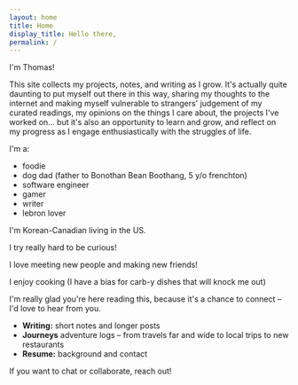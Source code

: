 ```yaml
---
layout: home
title: Home
display_title: Hello there,
permalink: /
---
```


I'm Thomas!

This site collects my projects, notes, and writing as I grow. It's actually quite daunting to put myself out there in this way, sharing my thoughts to the internet and making myself vulnerable to strangers' judgement of my curated readings, my opinions on the things I care about, the projects I've worked on... but it's also an opportunity to learn and grow, and reflect on my progress as I engage enthusiastically with the struggles of life.

I'm a:
- foodie
- dog dad (father to Bonothan Bean Boothang, 5 y/o frenchton)
- software engineer
- gamer
- writer
- lebron lover

I'm Korean-Canadian living in the US.

I try really hard to be curious!

I love meeting new people and making new friends!

I enjoy cooking (I have a bias for carb-y dishes that will knock me out)

I'm really glad you're here reading this, because it's a chance to connect – I'd love to hear from you. 

- **Writing:** short notes and longer posts
- **Journeys** adventure logs – from travels far and wide to local trips to new restaurants
- **Resume:** background and contact

If you want to chat or collaborate, reach out!